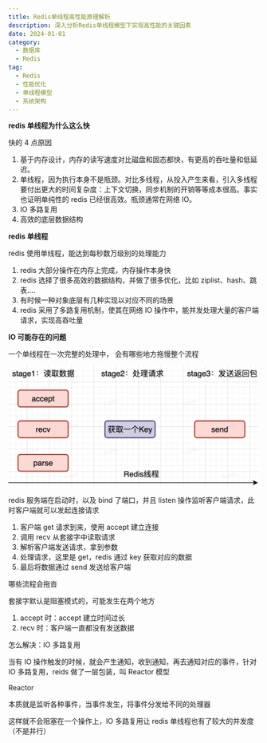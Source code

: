 ```yaml
---
title: Redis单线程高性能原理解析
description: 深入分析Redis单线程模型下实现高性能的关键因素
date: 2024-01-01
category:
  - 数据库
  - Redis
tag:
  - Redis
  - 性能优化
  - 单线程模型
  - 系统架构
---
```


**redis 单线程为什么这么快**

快的 4 点原因

1. 基于内存设计，内存的读写速度对比磁盘和固态都快，有更高的吞吐量和低延迟。
2. 单线程，因为执行本身不是瓶颈。对比多线程，从投入产生来看，引入多线程要付出更大的时间复杂度：上下文切换，同步机制的开销等等成本很高。事实也证明单纯性的 redis 已经很高效。瓶颈通常在网络 IO。
3. IO 多路复用
4. 高效的底层数据结构

**redis 单线程**

redis 使用单线程，能达到每秒数万级别的处理能力

1. redis 大部分操作在内存上完成，内存操作本身快
2. redis 选择了很多高效的数据结构，并做了很多优化，比如 ziplist、hash、跳表....
3. 有时候一种对象底层有几种实现以对应不同的场景
4. redis 采用了多路复用机制，使其在网络 IO 操作中，能并发处理大量的客户端请求，实现高吞吐量

**IO 可能存在的问题**

一个单线程在一次完整的处理中， 会有哪些地方拖慢整个流程

![...](images\redis%20单线程为什么这么快.001.png)

redis 服务端在启动时，以及 bind 了端口，并且 listen 操作监听客户端请求，此时客户端就可以发起连接请求

1. 客户端 get 请求到来，使用 accept 建立连接
2. 调用 recv 从套接字中读取请求
3. 解析客户端发送请求，拿到参数
4. 处理请求，这里是 get，redis 通过 key 获取对应的数据
5. 最后将数据通过 send 发送给客户端

哪些流程会拖沓

套接字默认是阻塞模式的，可能发生在两个地方

1. accept 时：accept 建立时间过长
2. recv 时：客户端一直都没有发送数据

怎么解决：IO 多路复用

当有 IO 操作触发的时候，就会产生通知，收到通知，再去通知对应的事件，针对 IO 多路复用，reids 做了一层包装，叫 Reactor 模型

Reactor

本质就是监听各种事件，当事件发生，将事件分发给不同的处理器

这样就不会阻塞在一个操作上，IO 多路复用让 redis 单线程也有了较大的并发度（不是并行）

